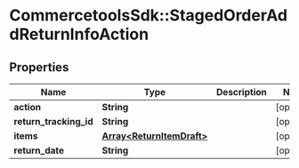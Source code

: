 # CommercetoolsSdk::StagedOrderAddReturnInfoAction

## Properties
Name | Type | Description | Notes
------------ | ------------- | ------------- | -------------
**action** | **String** |  | [optional] 
**return_tracking_id** | **String** |  | [optional] 
**items** | [**Array&lt;ReturnItemDraft&gt;**](ReturnItemDraft.md) |  | [optional] 
**return_date** | **String** |  | [optional] 

